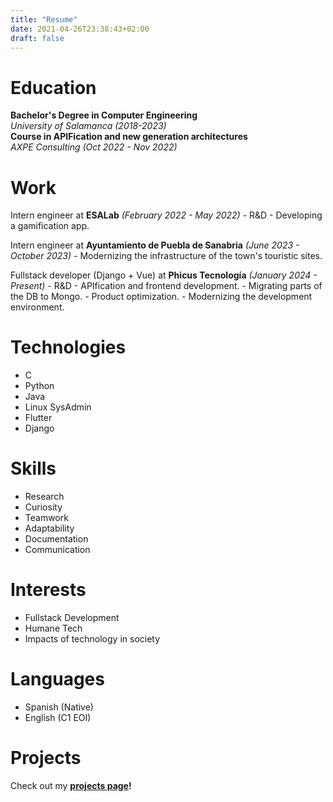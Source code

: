 ```yaml
---
title: "Resume"
date: 2021-04-26T23:38:43+02:00
draft: false
---
```


# Education

**Bachelor's Degree in Computer Engineering**  
*University of Salamanca (2018-2023)*  
**Course in APIFication and new generation architectures**  
*AXPE Consulting (Oct 2022 - Nov 2022)*

# Work

Intern engineer at **ESALab** *(February 2022 - May 2022)*
    - R&D
    - Developing a gamification app.

Intern engineer at **Ayuntamiento de Puebla de Sanabria** *(June 2023 - October 2023)*
    - Modernizing the infrastructure of the town's touristic sites.

Fullstack developer (Django + Vue) at **Phicus Tecnología** *(January 2024 - Present)*
    - R&D
    - APIfication and frontend development.
    - Migrating parts of the DB to Mongo.
    - Product optimization.
    - Modernizing the development environment.

# Technologies

- C
- Python
- Java
- Linux SysAdmin
- Flutter
- Django

# Skills

- Research
- Curiosity
- Teamwork
- Adaptability
- Documentation
- Communication

# Interests

- Fullstack Development
- Humane Tech
- Impacts of technology in society

# Languages

- Spanish (Native)
- English (C1 EOI)

# Projects

Check out my **[projects page](/projects)!**